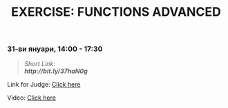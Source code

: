 <h1 align="center">EXERCISE: FUNCTIONS ADVANCED</h1>
    <br>

<h3>31-ви януари, 14:00 - 17:30</h3>

<blockquote>
    <i>
        Short Link: <br> 
        <b>
            http://bit.ly/37haN0g
        </b> 
    </i>
</blockquote>

<p>
    Link for Judge: <a href="https://judge.softuni.bg/Contests/Practice/Index/1839#0">Click here</a>
</p>

<p>
    Video: <a href="https://www.youtube.com/watch?v=l1TMLae8P2w&feature=emb_title">Click here</a>
</p>
